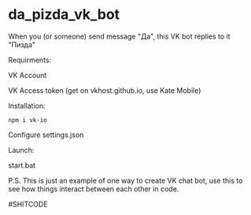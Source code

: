 # da_pizda_vk_bot
When you (or someone) send message "Да", this VK bot replies to it "Пизда"

Requirments:

VK Account

VK Access token (get on vkhost.github.io, use Kate Mobile)

Installation:
```
npm i vk-io
```
Configure settings.json

Launch:

start.bat

P.S. This is just an example of one way to create VK chat bot, use this to see how things interact between each other in code.


#SHITCODE
